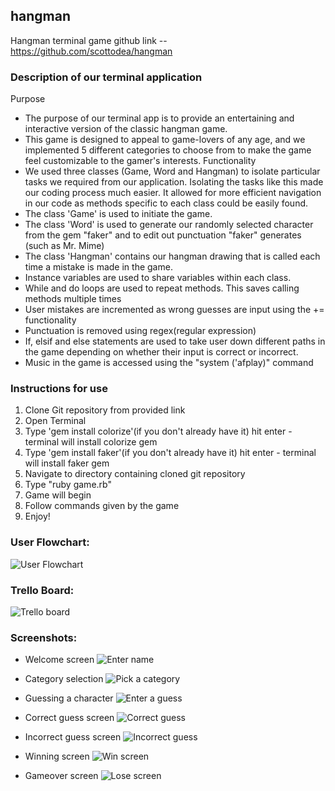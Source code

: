## hangman
Hangman terminal game
github link -- https://github.com/scottodea/hangman

### Description of our terminal application
Purpose
- The purpose of our terminal app is to provide an entertaining and interactive version of the classic hangman game.
- This game is designed to appeal to game-lovers of any age, and we implemented 5 different categories to choose from
to make the game feel customizable to the gamer's interests.
Functionality
- We used three classes (Game, Word and Hangman) to isolate particular tasks we required from our application. Isolating the tasks like this made our coding process much easier. It allowed for more efficient navigation in our code as methods specific to each class could be easily found.
- The class 'Game' is used to initiate the game.
- The class 'Word' is used to generate our randomly selected character from the gem "faker" and to edit out punctuation "faker" generates (such as Mr. Mime)
- The class 'Hangman' contains our hangman drawing that is called each time a mistake is made in the game.
- Instance variables are used to share variables within each class.
- While and do loops are used to repeat methods. This saves calling methods multiple times
- User mistakes are incremented as wrong guesses are input using the += functionality
- Punctuation is removed using regex(regular expression)
- If, elsif and else statements are used to take user down different paths in the game depending on whether their input is correct or incorrect.
- Music in the game is accessed using the "system ('afplay)" command


### Instructions for use
1. Clone Git repository from provided link
2. Open Terminal
3. Type 'gem install colorize'(if you don't already have it)
  hit enter - terminal will install colorize gem
4. Type 'gem install faker'(if you don't already have it)
  hit enter - terminal will install faker gem
5. Navigate to directory containing cloned git repository
6. Type "ruby game.rb"
7. Game will begin
8. Follow commands given by the game
9. Enjoy!

### User Flowchart:
![User Flowchart](https://github.com/ginodleon/hangman/blob/master/docs/flowchart.jpg)

### Trello Board:
![Trello board](https://github.com/ginodleon/hangman/blob/master/docs/Trello_board.jpg)

### Screenshots:
- Welcome screen
![Enter name](https://github.com/ginodleon/hangman/blob/master/docs/2enter_name.png)

- Category selection
![Pick a category](https://github.com/ginodleon/hangman/blob/master/docs/3category.png)

- Guessing a character
![Enter a guess](https://github.com/ginodleon/hangman/blob/master/docs/4guess.png)

- Correct guess screen
![Correct guess](https://github.com/ginodleon/hangman/blob/master/docs/5correct.png)

- Incorrect guess screen
![Incorrect guess](https://github.com/ginodleon/hangman/blob/master/docs/6wrong.png)

- Winning screen
![Win screen](https://github.com/ginodleon/hangman/blob/master/docs/7win.png)


- Gameover screen
![Lose screen](https://github.com/ginodleon/hangman/blob/master/docs/8lose.png)








